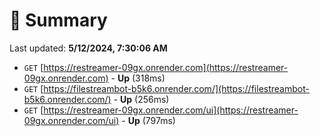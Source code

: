 # 📖 Summary
Last updated: **5/12/2024, 7:30:06 AM**

- `GET` [https://restreamer-09gx.onrender.com](https://restreamer-09gx.onrender.com) - **Up** (318ms)
- `GET` [https://filestreambot-b5k6.onrender.com/](https://filestreambot-b5k6.onrender.com/) - **Up** (256ms)
- `GET` [https://restreamer-09gx.onrender.com/ui](https://restreamer-09gx.onrender.com/ui) - **Up** (797ms)
